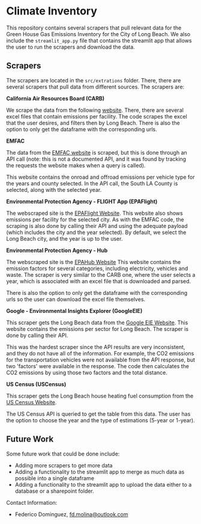 # Climate Inventory

This repository contains several scrapers that pull relevant data for the Green House Gas Emissions Inventory for the City of Long Beach. We also include the `streamlit_app.py` file that contains the streamlit app that allows the user to run the scrapers and download the data.

## Scrapers

The scrapers are located in the `src/extrations` folder. There, there are several scrapers that pull data from different sources. The scrapers are:

**California Air Resources Board (CARB)** 
 
 We scrape the data from the following [website](https://ww2.arb.ca.gov/mrr-data). There, there are several excel files that contain emissions per facility. The code scrapes the excel that the user desires, and filters then by Long Beach. There is also the option to only get the dataframe with the corresponding urls.


**EMFAC** 

The data from the [EMFAC website](https://arb.ca.gov/emfac/emissions-inventory/9e6154b79f6137b0be32ec52da0c7f8c3c6cb03c) is scraped, but this is done through an API call (note: this is not a documented API, and it was found by tracking the requests the website makes when a query is called). 

This website contains the onroad and offroad emissions per vehicle type for the years and county selected. In the API call, the South LA County is selected, along with the selected year.


**Environmental Protection Agency - FLIGHT App (EPAFlight)**

The webscraped site is the [EPAFlight Website](https://ghgdata.epa.gov/ghgp/main.do). This website also shows emissions per facility for the selected city. As with the EMFAC code, the scraping is also done by calling their API and using the adequate payload (which includes the city and the year selected). By default, we select the Long Beach city, and the year is up to the user.

**Environmental Protection Agency - Hub**

The webscraped site is the [EPAHub Website](https://www.epa.gov/climateleadership/ghg-emission-factors-hub) This website contains the emission factors for several categories, including electricity, vehicles and waste. The scraper is very similar to the CARB one, where the user selects a year, which is associated with an excel file that is downloaded and parsed. 

There is also the option to only get the dataframe with the corresponding urls so the user can download the excel file themselves.


**Google - Environmental Insights Explorer (GoogleEIE)**

This scraper gets the Long Beach data from the [Google EIE Website](https://insights.sustainability.google/places/ChIJWdeZQOjKwoARqo8qxPo6AKE/download?hl=en-US). This website contains the emissions per sector for Long Beach. The scraper is done by calling their API.

This was the hardest scraper since the API results are very inconsistent, and they do not have all of the information. For example, the CO2 emissions for the transportation vehicles were not available from the API response, but two 'factors' were available in the response. The code then calculates the CO2 emissions by using those two factors and the total distance.

**US Census (USCensus)**

This scraper gets the Long Beach house heating fuel consumption from the [US Census Website](https://data.census.gov/table?q=B25040&g=160XX00US0643000&tid=ACSDT1Y2021.B25040).

The US Census API is queried to get the table from this data. The user has the option to choose the year and the type of estimations (5-year or 1-year).

## Future Work

Some future work that could be done include:

- Adding more scrapers to get more data
- Adding a functionality to the streamlit app to merge as much data as possible into a single dataframe
- Adding a functionality to the streamlit app to upload the data either to a database or a sharepoint folder.

Contact Information:

- Federico Dominguez, fd.molina@outlook.com

